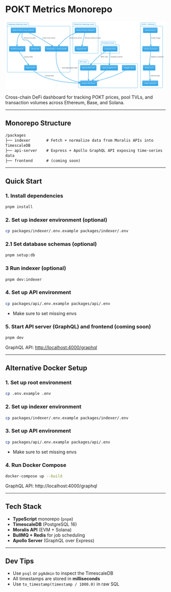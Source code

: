 # POKT Metrics Monorepo

![Architecture Model](architecture.png)

Cross-chain DeFi dashboard for tracking POKT prices, pool TVLs, and transaction volumes across Ethereum, Base, and Solana.

---

## Monorepo Structure

```
/packages
├── indexer       # Fetch + normalize data from Moralis APIs into TimescaleDB
├── api-server    # Express + Apollo GraphQL API exposing time-series data
├── frontend      # (coming soon)
```

---

## Quick Start

### 1. Install dependencies

```bash
pnpm install
```

### 2. Set up indexer environment (optional)

```bash
cp packages/indexer/.env.example packages/indexer/.env
```

### 2.1 Set database schemas (optional)

```bash
pnpm setup:db
```

### 3 Run indexer (optional)

```bash
pnpm dev:indexer
```

### 4. Set up API environment

```bash
cp packages/api/.env.example packages/api/.env
```

- Make sure to set missing envs

### 5. Start API server (GraphQL) and frontend (coming soon)

```bash
pnpm dev
```

GraphQL API: [http://localhost:4000/graphql](http://localhost:4000/graphql)

---

## Alternative Docker Setup

### 1. Set up root environment

```bash
cp .env.example .env
```

### 2. Set up indexer environment

```bash
cp packages/indexer/.env.example packages/indexer/.env
```

### 3. Set up API environment

```bash
cp packages/api/.env.example packages/api/.env
```

- Make sure to set missing envs

### 4. Run Docker Compose

```bash
docker-compose up --build
```

GraphQL API: http://localhost:4000/graphql

---

## Tech Stack

- **TypeScript** monorepo (`pnpm`)
- **TimescaleDB** (PostgreSQL 16)
- **Moralis API** (EVM + Solana)
- **BullMQ + Redis** for job scheduling
- **Apollo Server** (GraphQL over Express)

---

## Dev Tips

- Use `psql` or `pgAdmin` to inspect the TimescaleDB
- All timestamps are stored in **milliseconds**
- Use `to_timestamp(timestamp / 1000.0)` in raw SQL
